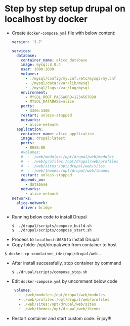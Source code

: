 # Step by step setup drupal on localhost by docker

- Create ```docker-compose.yml``` file with below content:
    ```yaml
    version: '3.7'
    
    services:
      database:
        container_name: alice_database
        image: mysql:8.0.4
        user: 1000:1000
        volumes:
          - ./mysql/config/my.cnf:/etc/mysql/my.cnf
          - ./mysql/data:/var/lib/mysql
          - ./mysql/logs:/var/log/mysql
        environment:
          - MYSQL_ROOT_PASSWORD=1234567890
          - MYSQL_DATABASE=alice
        ports:
          - 3306:3306
        restart: unless-stopped
        networks:
          - alice-network
      application:
        container_name: alice_application
        image: drupal:latest
        ports:
          - 8080:80
        #volumes:
        #  - ./web/modules:/opt/drupal/web/modules
        #  - ./web/profiles:/opt/drupal/web/profiles
        #  - ./web/sites:/opt/drupal/web/sites
        #  - ./web/themes:/opt/drupal/web/themes
        restart: unless-stopped
        depends_on:
          - database
        networks:
          - alice-network
    networks:
      alice-network:
        driver: bridge
    ```
- Running below code to install Drupal
  ```shell
  $  ./drupal/scripts/compose_build.sh
  $  ./drupal/scripts/compose_start.sh
  ```
- Process to ```localhost:8080``` to install Drupal
- Copy folder /opt/drupal/web from container to host
```shell
$ docker cp <container_id>:/opt/drupal/web .
```
- After install successfully, stop container by command
  ```shell
  $ ./drupal/scripts/compose_stop.sh
  ```
- Edit ```docker-compose.yml``` by uncomment below code
    ```yaml
     volumes:
       - ./web/modules:/opt/drupal/web/modules
       - ./web/profiles:/opt/drupal/web/profiles
       - ./web/sites:/opt/drupal/web/sites
       - ./web/themes:/opt/drupal/web/themes
    ```
- Restart container and start custom code. Enjoy!!!

